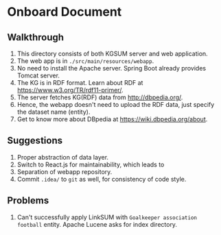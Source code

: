 # Onboard Document

## Walkthrough

1. This directory consists of both KGSUM server and web application.
2. The web app is in `./src/main/resources/webapp`.
3. No need to install the Apache server. Spring Boot already provides Tomcat server.
4. The KG is in RDF format. Learn about RDF at https://www.w3.org/TR/rdf11-primer/.
5. The server fetches KG(RDF) data from http://dbpedia.org/.
6. Hence, the webapp doesn't need to upload the RDF data, just specify the dataset name (entity).
7. Get to know more about DBpedia at https://wiki.dbpedia.org/about.

## Suggestions

1. Proper abstraction of data layer.
2. Switch to React.js for maintainability, which leads to
3. Separation of webapp repository.
4. Commit `.idea/` to `git` as well, for consistency of code style.

## Problems

1. Can't successfully apply LinkSUM with `Goalkeeper association football` entity. Apache Lucene asks for index directory.
